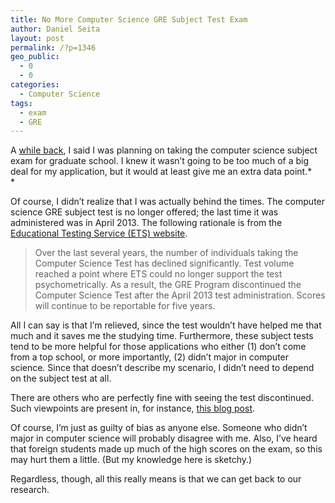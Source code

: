 ```yaml
---
title: No More Computer Science GRE Subject Test Exam
author: Daniel Seita
layout: post
permalink: /?p=1346
geo_public:
  - 0
  - 0
categories:
  - Computer Science
tags:
  - exam
  - GRE
---
```

A [while back][1], I said I was planning on taking the computer science subject exam for graduate school. I knew it wasn&#8217;t going to be too much of a big deal for my application, but it would at least give me an extra data point.*  
*

Of course, I didn&#8217;t realize that I was actually behind the times. The computer science GRE subject test is no longer offered; the last time it was administered was in April 2013. The following rationale is from the [Educational Testing Service (ETS) website][2].

> Over the last several years, the number of individuals taking the Computer Science Test has declined significantly. Test volume reached a point where ETS could no longer support the test psychometrically. As a result, the GRE Program discontinued the Computer Science Test after the April 2013 test administration. Scores will continue to be reportable for five years.

All I can say is that I&#8217;m relieved, since the test wouldn&#8217;t have helped me that much and it saves me the studying time. Furthermore, these subject tests tend to be more helpful for those applications who either (1) don&#8217;t come from a top school, or more importantly, (2) didn&#8217;t major in computer science. Since that doesn&#8217;t describe my scenario, I didn&#8217;t need to depend on the subject test at all.

There are others who are perfectly fine with seeing the test discontinued. Such viewpoints are present in, for instance, [this blog post][3].

Of course, I&#8217;m just as guilty of bias as anyone else. Someone who didn&#8217;t major in computer science will probably disagree with me. Also, I&#8217;ve heard that foreign students made up much of the high scores on the exam, so this may hurt them a little. (But my knowledge here is sketchy.)

Regardless, though, all this really means is that we can get back to our research.

 [1]: http://seitad.wordpress.com/2013/07/20/grad-school-applications-stage-1-the-quiet-before-the-storm/
 [2]: https://www.ets.org/gre/subject/faq
 [3]: http://blog.computationalcomplexity.org/2013/01/the-end-of-useless-test.html